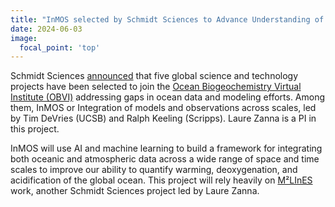 ```yaml
---
title: "InMOS selected by Schmidt Sciences to Advance Understanding of Ocean Systems in a Changing Climate" 
date: 2024-06-03
image:
  focal_point: 'top'
---
```


<!--more-->


Schmidt Sciences [announced](https://www.schmidtsciences.org/five-projects-will-receive-funding-to-advance-understanding-of-ocean-systems-in-a-changing-climate/) that five global science and technology projects have been selected to join the [Ocean Biogeochemistry Virtual Institute (OBVI)](https://www.schmidtsciences.org/the-ocean-biogeochemistry-virtual-institute-obvi/) addressing gaps in ocean data and modeling efforts. 
Among them, InMOS or Integration of models and observations across scales, led by Tim DeVries (UCSB) and Ralph Keeling (Scripps). Laure Zanna is a PI in this project. 

InMOS will use AI and machine learning to build a framework for integrating both oceanic and atmospheric data across a wide range of space and time scales to improve our ability to quantify warming, deoxygenation, and acidification of the global ocean. 
This project will rely heavily on [M²LInES](https://m2lines.github.io/) work, another Schmidt Sciences project led by Laure Zanna. 

